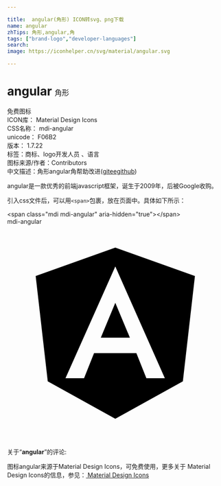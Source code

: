 ```yaml
---

title:  angular(角形) ICON转svg、png下载
name: angular
zhTips: 角形,angular,角
tags: ["brand-logo","developer-languages"]
search: 
image: https://iconhelper.cn/svg/material/angular.svg

---
```


# angular  <small style="font-size: 60%;font-weight: 100">角形</small>


<div class="detail-page">
<p>
<span><span class="badge-success badge">免费图标</span> </span>
<br/>
<span>
ICON库：
<span class="badge-secondary badge">Material Design Icons</span> 
</span>
<br/>
<span>
CSS名称：
<span class="badge-secondary badge">mdi-angular</span> 
</span>
<br/>
<span>
unicode：
<span class="badge-secondary badge">F06B2</span> 
<copy-btn content='F06B2' btn-title=""></copy-btn>
<copy-btn :content='String.fromCodePoint(parseInt("F06B2", 16))' btn-title="复制U"></copy-btn>
</span>
<br/>
<span>
版本：
<span class="badge-secondary badge">1.7.22</span> 
</span><br/><span>标签：<span class="badge-light badge"><router-link to="/tags/brand-logo.html">商标、logo</router-link></span><span class="badge-light badge"><router-link to="/tags/developer-languages.html">开发人员 、语言</router-link></span></span>
<br/>
<span>图标来源/作者：<span class="badge-light badge">Contributors</span></span> 
<br/>
<span class="zh-detail">中文描述：<span class="badge-primary badge">角形</span><span class="badge-primary badge">angular</span><span class="badge-primary badge">角</span><span class="help-link"><span>帮助改进</span>(<a href="https://gitee.com/liuwave/icon-helper/edit/master/json/material/angular.json" target="_blank" rel="noopener noreferrer">gitee</a><a href="https://github.com/liuwave/icon-helper/edit/master/json/material/angular.json" target="_blank" rel="noopener noreferrer">github</a></span>)</span><br/>
</p>
</div><div class="description description alert alert-light">angular是一款优秀的前端javascript框架，诞生于2009年，后被Google收购。</div>
<div class="alert alert-dark">
  <i class="mdi mdi-angular mdi-48px"></i>
  <i class="mdi mdi-angular mdi-36px"></i>
  <i class="mdi mdi-angular mdi-24px"></i>
  <i class="mdi mdi-angular mdi-18px"></i>
</div>
<div>
  <p>引入css文件后，可以用<code>&lt;span&gt;</code>包裹，放在页面中。具体如下所示：    
  </p>
  <div class="alert alert-primary" style="font-size: 14px">
    &lt;span class="mdi mdi-angular" aria-hidden="true"&gt;&lt;/span&gt;
    <copy-btn content='<span class="mdi mdi-angular" aria-hidden="true"></span>'></copy-btn>
  </div>
  <div class="alert alert-secondary">
    <i class="mdi mdi-angular"
    style="font-size: 24px"
    aria-hidden="true"></i> mdi-angular
    <copy-btn content="mdi-angular" btn-title="复制图标名称"></copy-btn>
  </div>
</div>
<div id="svg" class="svg-wrap">
<svg xmlns="http://www.w3.org/2000/svg" viewBox="0 0 24 24"><path d="M12,2.5L20.84,5.65L19.5,17.35L12,21.5L4.5,17.35L3.16,5.65L12,2.5M12,4.6L6.47,17H8.53L9.64,14.22H14.34L15.45,17H17.5L12,4.6M13.62,12.5H10.39L12,8.63L13.62,12.5Z" /></svg>
</div>
<detail full-name='mdi-angular'></detail>
<div class="icon-detail__container">
<p>关于“<b>angular</b>”的评论:</p>
</div>
<Vssue title="关于“angular”的评论" />    
<div><p>图标angular来源于Material Design Icons，可免费使用，更多关于 Material Design Icons的信息，参见：<a target="_blank" href="https://iconhelper.cn/material.html"> Material Design Icons</a>
</p></div>
